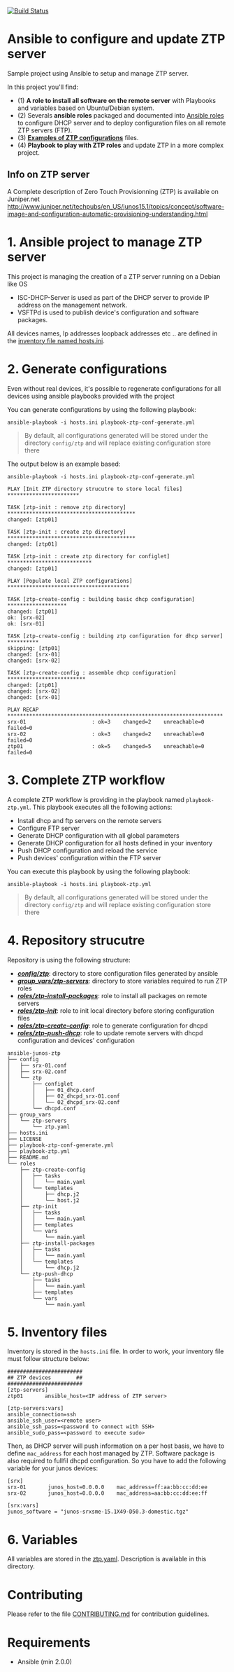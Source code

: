 [![Build Status](https://travis-ci.org/titom73/ansible-junos-ztp.svg?branch=master)](https://travis-ci.org/titom73/ansible-junos-ztp)

# Ansible to configure and update ZTP server

Sample project using Ansible to setup and manage ZTP server.

In this project you'll find:
- (1) **A role to install all software on the remote server** with Playbooks and variables based on Ubuntu/Debian system.
- (2) Severals **ansible roles** packaged and documented into [Ansible roles](roles) to configure DHCP server and to deploy configuration files on all remote ZTP servers (FTP).
- (3) **[Examples of ZTP configurations](config/ztp)** files.
- (4) **Playbook to play with ZTP roles** and update ZTP in a more complex project.

## Info on ZTP server

A Complete description of Zero Touch Provisionning (ZTP) is available on Juniper.net
http://www.juniper.net/techpubs/en_US/junos15.1/topics/concept/software-image-and-configuration-automatic-provisioning-understanding.html

# 1. Ansible project to manage ZTP server

This project is managing the creation of a ZTP server running on a Debian like OS
- ISC-DHCP-Server is used as part of the DHCP server to provide IP address on the management network.
- VSFTPd is used to publish device's configuration and software packages.

All devices names, Ip addresses loopback addresses etc .. are defined in the [inventory file named hosts.ini](hosts.ini).

# 2. Generate configurations

Even without real devices, it's possible to regenerate configurations for all devices using ansible playbooks provided with the project

You can generate configurations by using the following playbook:
```
ansible-playbook -i hosts.ini playbook-ztp-conf-generate.yml
```
> By default, all configurations generated will be stored under the directory `config/ztp` and will replace existing configuration store there

The output below is an example based:
```
ansible-playbook -i hosts.ini playbook-ztp-conf-generate.yml

PLAY [Init ZTP directory strucutre to store local files] ***********************

TASK [ztp-init : remove ztp directory] *****************************************
changed: [ztp01]

TASK [ztp-init : create ztp directory] *****************************************
changed: [ztp01]

TASK [ztp-init : create ztp directory for configlet] ***************************
changed: [ztp01]

PLAY [Populate local ZTP configurations] ***************************************

TASK [ztp-create-config : building basic dhcp configuration] *******************
changed: [ztp01]
ok: [srx-02]
ok: [srx-01]

TASK [ztp-create-config : building ztp configuration for dhcp server] **********
skipping: [ztp01]
changed: [srx-01]
changed: [srx-02]

TASK [ztp-create-config : assemble dhcp configuration] *************************
changed: [ztp01]
changed: [srx-02]
changed: [srx-01]

PLAY RECAP *********************************************************************
srx-01                     : ok=3    changed=2    unreachable=0    failed=0
srx-02                     : ok=3    changed=2    unreachable=0    failed=0
ztp01                      : ok=5    changed=5    unreachable=0    failed=0
```

# 3. Complete ZTP workflow
A complete ZTP workflow is providing in the playbook named `playbook-ztp.yml`. This playbook executes all the following actions:

- Install dhcp and ftp servers on the remote servers
- Configure FTP server
- Generate DHCP configuration with all global parameters
- Generate DHCP configuration for all hosts defined in your inventory
- Push DHCP configuration and reload the service
- Push devices' configuration within the FTP server

You can execute this playbook by using the following playbook:
```
ansible-playbook -i hosts.ini playbook-ztp.yml
```

> By default, all configurations generated will be stored under the directory `config/ztp` and will replace existing configuration store there

# 4. Repository strucutre

Repository is using the following structure:

- ***[config/ztp](config/ztp)***: directory to store configuration files generated by ansible
- ***[group_vars/ztp-servers](group_vars/ztp-servers)***: directory to store variables required to run ZTP roles
- ***[roles/ztp-install-packages](roles/ztp-install-packages)***: role to install all packages on remote servers
- ***[roles/ztp-init](roles/ztp-init)***: role to init local directory before storing configuration files
- ***[roles/ztp-create-config](roles/ztp-create-config)***: role to generate configuration for dhcpd
- ***[roles/ztp-push-dhcp](roles/ztp-push-dhcp)***: role to update remote servers with dhcpd configuration and devices' configuration

```
ansible-junos-ztp
├── config
│   ├── srx-01.conf
│   ├── srx-02.conf
│   └── ztp
│       ├── configlet
│       │   ├── 01_dhcp.conf
│       │   ├── 02_dhcpd_srx-01.conf
│       │   └── 02_dhcpd_srx-02.conf
│       └── dhcpd.conf
├── group_vars
│   └── ztp-servers
│       └── ztp.yaml
├── hosts.ini
├── LICENSE
├── playbook-ztp-conf-generate.yml
├── playbook-ztp.yml
├── README.md
└── roles
    ├── ztp-create-config
    │   ├── tasks
    │   │   └── main.yaml
    │   └── templates
    │       ├── dhcp.j2
    │       └── host.j2
    ├── ztp-init
    │   ├── tasks
    │   │   └── main.yaml
    │   ├── templates
    │   └── vars
    │       └── main.yaml
    ├── ztp-install-packages
    │   ├── tasks
    │   │   └── main.yaml
    │   └── templates
    │       └── dhcp.j2
    └── ztp-push-dhcp
        ├── tasks
        │   └── main.yaml
        ├── templates
        └── vars
            └── main.yaml
```

# 5. Inventory files

Inventory is stored in the `hosts.ini` file. In order to work, your inventory file must follow structure below:

```
########################
## ZTP devices        ##
########################
[ztp-servers]
ztp01       ansible_host=<IP address of ZTP server>

[ztp-servers:vars]
ansible_connection=ssh
ansible_ssh_user=<remote user>
ansible_ssh_pass=<password to connect with SSH>
ansible_sudo_pass=<password to execute sudo>
```

Then, as DHCP server will push information on a per host basis, we have to define `mac_address` for each host managed by ZTP. Software package is also required to fullfil dhcpd configuration. So you have to add the following variable for your junos devices:

```
[srx]
srx-01       junos_host=0.0.0.0    mac_address=ff:aa:bb:cc:dd:ee
srx-02       junos_host=0.0.0.0    mac_address=aa:bb:cc:dd:ee:ff

[srx:vars]
junos_software = "junos-srxsme-15.1X49-D50.3-domestic.tgz"
```

# 6. Variables

All variables are stored in the [ztp.yaml](group_vars/). Description is available in this directory.

# Contributing

Please refer to the file [CONTRIBUTING.md](CONTRIBUTING.md) for contribution guidelines.

# Requirements
 - Ansible (min 2.0.0)
